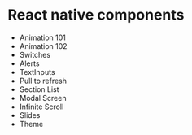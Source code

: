 # React native components

- Animation 101
- Animation 102
- Switches
- Alerts
- TextInputs
- Pull to refresh
- Section List
- Modal Screen
- Infinite Scroll
- Slides
- Theme